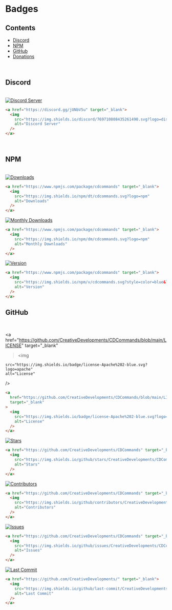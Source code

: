 # Badges

## Contents

- [Discord](#discord)
- [NPM](#npm)
- [GitHub](#github)
- [Donations](#donations)

<br>

## Discord

<br>

<a href="https://discord.gg/jUNbV5u" target="_blank">
  <img 
    src="https://img.shields.io/discord/769710808435261490.svg?logo=discord" 
    alt="Discord Server"
  />
</a>

```html
<a href="https://discord.gg/jUNbV5u" target="_blank">
  <img
    src="https://img.shields.io/discord/769710808435261490.svg?logo=discord"
    alt="Discord Server"
  />
</a>
```

<br>

## NPM

<br>

<a href="https://www.npmjs.com/package/cdcommands" target="_blank">
  <img 
    src="https://img.shields.io/npm/dt/cdcommands.svg?logo=npm" 
    alt="Downloads"
  />
</a>

```html
<a href="https://www.npmjs.com/package/cdcommands" target="_blank">
  <img
    src="https://img.shields.io/npm/dt/cdcommands.svg?logo=npm"
    alt="Downloads"
  />
</a>
```

<a href="https://www.npmjs.com/package/cdcommands" target="_blank">
  <img
    src="https://img.shields.io/npm/dm/cdcommands.svg?logo=npm"
    alt="Monthly Downloads"
  />
</a>

```html
<a href="https://www.npmjs.com/package/cdcommands" target="_blank">
  <img
    src="https://img.shields.io/npm/dm/cdcommands.svg?logo=npm"
    alt="Monthly Downloads"
  />
</a>
```

<a href="https://www.npmjs.com/package/cdcommands" target="_blank">
  <img
    src="https://img.shields.io/npm/v/cdcommands.svg?style=color=blue&logo=npm"
    alt="Version"
  />
</a>

```html
<a href="https://www.npmjs.com/package/cdcommands" target="_blank">
  <img
    src="https://img.shields.io/npm/v/cdcommands.svg?style=color=blue&logo=npm"
    alt="Version"
  />
</a>
```

## GitHub

<br>

<a
href="https://github.com/CreativeDevelopments/CDCommands/blob/main/LICENSE"
target="\_blank"

> <img

    src="https://img.shields.io/badge/license-Apache%202-blue.svg?logo=apache"
    alt="License"

/>
</a>

```html
<a
  href="https://github.com/CreativeDevelopments/CDCommands/blob/main/LICENSE"
  target="_blank"
>
  <img
    src="https://img.shields.io/badge/license-Apache%202-blue.svg?logo=apache"
    alt="License"
  />
</a>
```

<a href="https://github.com/CreativeDevelopments/CDCommands" target="_blank">
  <img
    src="https://img.shields.io/github/stars/CreativeDevelopments/CDCommands?style=social&logo=github"
    alt="Stars"
  />
</a>

```html
<a href="https://github.com/CreativeDevelopments/CDCommands" target="_blank">
  <img
    src="https://img.shields.io/github/stars/CreativeDevelopments/CDCommands?style=social&logo=github"
    alt="Stars"
  />
</a>
```

<a href="https://github.com/CreativeDevelopments/CDCommands" target="_blank">
  <img
    src="https://img.shields.io/github/contributors/CreativeDevelopments/CDCommands?style=social&logo=github"
    alt="Contributors"
  />
</a>

```html
<a href="https://github.com/CreativeDevelopments/CDCommands" target="_blank">
  <img
    src="https://img.shields.io/github/contributors/CreativeDevelopments/CDCommands?style=social&logo=github"
    alt="Contributors"
  />
</a>
```

<a href="https://github.com/CreativeDevelopments/CDCommands" target="_blank">
  <img
    src="https://img.shields.io/github/issues/CreativeDevelopments/CDCommands?style=social&logo=github"
    alt="Issues"
  />
</a>

```html
<a href="https://github.com/CreativeDevelopments/CDCommands" target="_blank">
  <img
    src="https://img.shields.io/github/issues/CreativeDevelopments/CDCommands?style=social&logo=github"
    alt="Issues"
  />
</a>
```

<a href="https://github.com/CreativeDevelopments/" target="_blank">
  <img
    src="https://img.shields.io/github/last-commit/CreativeDevelopments/CDCommands?logo=github"
    alt="Last Commit"
  />
</a>

```html
<a href="https://github.com/CreativeDevelopments/" target="_blank">
  <img
    src="https://img.shields.io/github/last-commit/CreativeDevelopments/CDCommands?logo=github"
    alt="Last Commit"
  />
</a>
```

